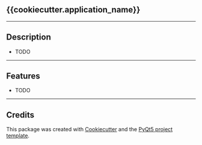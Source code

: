 
## {{cookiecutter.application_name}}

---
## Description

* TODO

---
## Features

* TODO

---
## Credits

This package was created with [Cookiecutter](https://github.com/audreyr/cookiecutter) and the [PyQt5 project template](https://github.com/zapisnicar/cookiecutter-pyqt5).